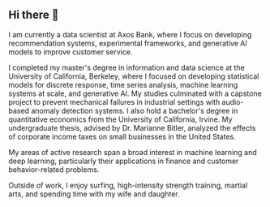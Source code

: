 ## Hi there 👋

I am currently a data scientist at Axos Bank, where I focus on developing recommendation systems, experimental frameworks, and generative AI models to improve customer service.

I completed my master's degree in information and data science at the University of California, Berkeley, where I focused on developing statistical models for discrete response, time series analysis, machine learning systems at scale, and generative AI. My studies culminated with a capstone project to prevent mechanical failures in industrial settings with audio-based anomaly detection systems. I also hold a bachelor's degree in quantitative economics from the University of California, Irvine. My undergraduate thesis, advised by Dr. Marianne Bitler, analyzed the effects of corporate income taxes on small businesses in the United States.

My areas of active research span a broad interest in machine learning and deep learning, particularly their applications in finance and customer behavior-related problems.

Outside of work, I enjoy surfing, high-intensity strength training, martial arts, and spending time with my wife and daughter.

<!--
**JorgeBonillaSD/JorgeBonillaSD** is a ✨ _special_ ✨ repository because its `README.md` (this file) appears on your GitHub profile.

Here are some ideas to get you started:

- 🔭 I’m currently working on ...
- 🌱 I’m currently learning ...
- 👯 I’m looking to collaborate on ...
- 🤔 I’m looking for help with ...
- 💬 Ask me about ...
- 📫 How to reach me: ...
- 😄 Pronouns: ...
- ⚡ Fun fact: ...
-->

